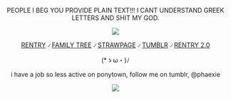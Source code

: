<div align="center">

PEOPLE I BEG YOU PROVIDE PLAIN TEXT!!! I CANT UNDERSTAND GREEK LETTERS AND SHIT MY GOD.

![](https://64.media.tumblr.com/dcdeaa957033eddb79563222ae6cad11/58225874f4d8a5fc-40/s2048x3072/19c0ecec2e3e0ca615aedf751482575d2832edc5.pnj)

[RENTRY](https://rentry.co/phaexie) ৴ [FAMILY TREE](https://rentry.co/HoHfamilytree) ৴ [STRAWPAGE](https://argentilover.straw.page) ৴ [TUMBLR](https://www.tumblr.com/phaexie) ৴ [RENTRY 2.0](https://rentry.co/DEVIOUS-COOKIES)


 (*ゝω・)ﾉ


i have a job so less active on ponytown, follow me on tumblr, @phaexie

![](https://64.media.tumblr.com/9db4e96400bff3bdfe3326cb35050314/58225874f4d8a5fc-f6/s2048x3072/82793cc76ead0321e779abda2743ff581a6cd617.pnj)
